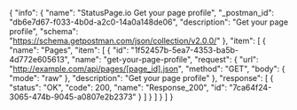 {
  "info": {
    "name": "StatusPage.io Get your page profile",
    "_postman_id": "db6e7d67-f033-4b0d-a2c0-14a0a148de06",
    "description": "Get your page profile",
    "schema": "https://schema.getpostman.com/json/collection/v2.0.0/"
  },
  "item": [
    {
      "name": "Pages",
      "item": [
        {
          "id": "1f52457b-5ea7-4353-ba5b-4d772e605613",
          "name": "get-your-page-profile",
          "request": {
            "url": "http://example.com/api/pages/[page_id].json",
            "method": "GET",
            "body": {
              "mode": "raw"
            },
            "description": "Get your page profile"
          },
          "response": [
            {
              "status": "OK",
              "code": 200,
              "name": "Response_200",
              "id": "7ca64f24-3065-474b-9045-a0807e2b2373"
            }
          ]
        }
      ]
    }
  ]
}